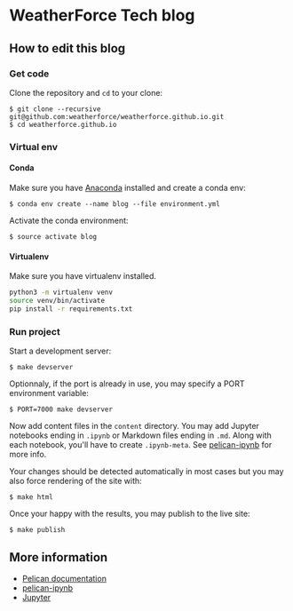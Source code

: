 # WeatherForce Tech blog

## How to edit this blog

### Get code
Clone the repository and `cd` to your clone:

    $ git clone --recursive git@github.com:weatherforce/weatherforce.github.io.git
    $ cd weatherforce.github.io

### Virtual env

#### Conda

Make sure you have [Anaconda](https://anaconda.org/) installed and create a conda env:

    $ conda env create --name blog --file environment.yml

Activate the conda environment:

    $ source activate blog

#### Virtualenv

Make sure you have virtualenv installed.

```bash
python3 -m virtualenv venv
source venv/bin/activate
pip install -r requirements.txt
```

### Run project

Start a development server:

    $ make devserver

Optionnaly, if the port is already in use, you may specify a PORT environment variable:

    $ PORT=7000 make devserver

Now add content files in the `content` directory. You may add Jupyter notebooks ending in
`.ipynb` or Markdown files ending in `.md`.  Along with each notebook, you'll
have to create `.ipynb-meta`. See [pelican-ipynb](https://github.com/danielfrg/pelican-ipynb) for more info.

Your changes should be detected automatically in most cases but you may also force rendering of the site with:

    $ make html

Once your happy with the results, you may publish to the live site:

    $ make publish

## More information

* [Pelican documentation](http://docs.getpelican.com/)
* [pelican-ipynb](https://github.com/danielfrg/pelican-ipynb)
* [Jupyter](http://jupyter.org)

